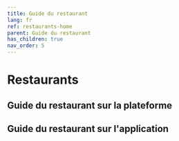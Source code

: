 ```yaml
---
title: Guide du restaurant
lang: fr
ref: restaurants-home
parent: Guide du restaurant
has_children: true
nav_order: 5
---
```


# Restaurants

## Guide du restaurant sur la plateforme

## Guide du restaurant sur l'application
